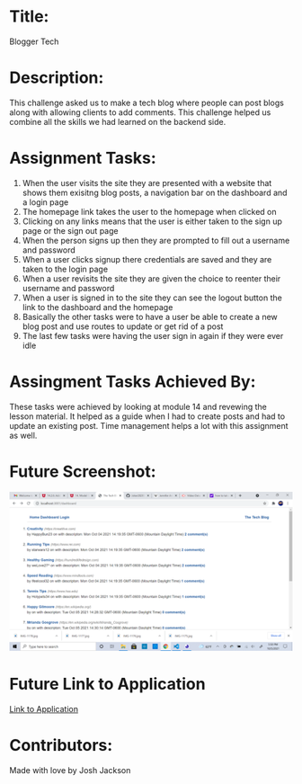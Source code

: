 # Title:
Blogger Tech

# Description:
This challenge asked us to make a tech blog where people can post blogs along with allowing clients to add comments. This challenge helped us combine all the skills we had learned on the backend side. 

# Assignment Tasks:
1. When the user visits the site they are presented with a website that shows them exisitng blog posts, a navigation bar on the dashboard and a login page
2. The homepage link takes the user to the homepage when clicked on
3. Clicking on any links means that the user is either taken to the sign up page or the sign out page
4. When the person signs up then they are prompted to fill out a username and password
5. When a user clicks signup there credentials are saved and they are taken to the login page
6. When a user revisits the site they are given the choice to reenter their username and password
7. When a user is signed in to the site they can see the logout button the link to the dashboard and the homepage
8. Basically the other tasks were to have a user be able to create a new blog post and use routes to update or get rid of a post
9. The last few tasks were having the user sign in again if they were ever idle

# Assingment Tasks Achieved By:
These tasks were achieved by looking at module 14 and revewing the lesson material. It helped as a guide when I had to create posts and had to update an existing post. Time management helps a lot with this assignment as well.

# Future Screenshot:
<img src="./images/2021-10-05.png" alt="Screenshot" />

# Future Link to Application
<a href="https://immense-lake-76806.herokuapp.com/">Link to Application</a>

# Contributors:
Made with love by Josh Jackson